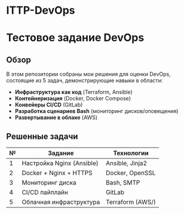 # ITTP-DevOps

# Тестовое задание DevOps

## Обзор
В этом репозитории собраны мои решения для оценки DevOps, состоящие из 5 задач, демонстрирующие навыки в области:
- **Инфраструктура как код** (Terraform, Ansible)
- **Контейнеризация** (Docker, Docker Compose)
- **Конвейеры CI/CD** (GitLab)
- **Разработка сценариев Bash** (мониторинг дисков/оповещения)
- **Развертывание в облаке** (AWS)

## Решенные задачи
| № | Задание                  | Технологии               |
|---|--------------------------|--------------------------|
| 1 | Настройка Nginx (Ansible)| Ansible, Jinja2          |
| 2 | Docker + Nginx + HTTPS   | Docker, OpenSSL          |
| 3 | Мониторинг диска         | Bash, SMTP               |
| 4 | CI/CD пайплайн           | GitLab           |
| 5 | Облачная инфраструктура  | Terraform (AWS/) |
